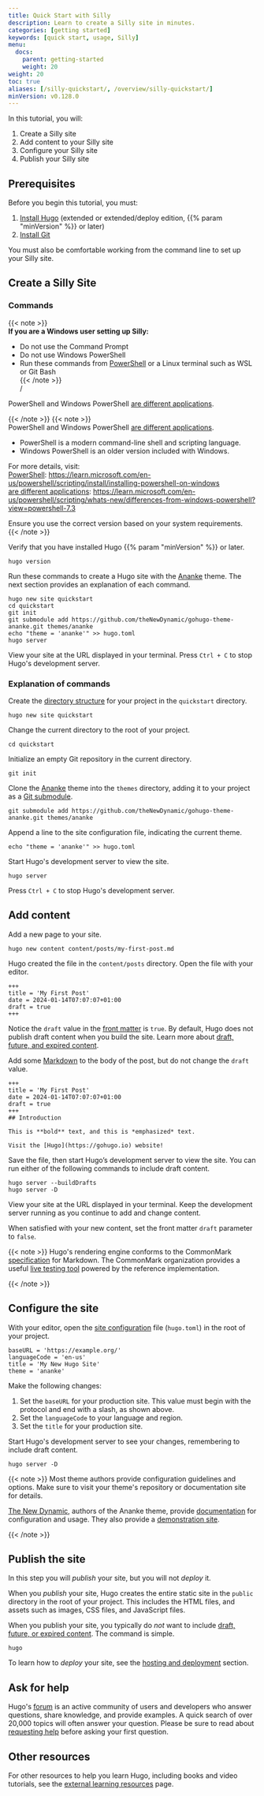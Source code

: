 ```yaml
---
title: Quick Start with Silly
description: Learn to create a Silly site in minutes.
categories: [getting started]
keywords: [quick start, usage, Silly]
menu:
  docs:
    parent: getting-started
    weight: 20
weight: 20
toc: true
aliases: [/silly-quickstart/, /overview/silly-quickstart/]
minVersion: v0.128.0
---
```


In this tutorial, you will:  

1. Create a Silly site  
1. Add content to your Silly site  
1. Configure your Silly site  
1. Publish your Silly site  

## Prerequisites  

Before you begin this tutorial, you must:  

1. [Install Hugo] (extended or extended/deploy edition, {{% param "minVersion" %}} or later)  
1. [Install Git]  

You must also be comfortable working from the command line to set up your Silly site.  

## Create a Silly Site  
### Commands  

{{< note >}}  
**If you are a Windows user setting up Silly:**  

- Do not use the Command Prompt  
- Do not use Windows PowerShell  
- Run these commands from [PowerShell] or a Linux terminal such as WSL or Git Bash  
{{< /note >}}  
/


PowerShell and Windows PowerShell [are different applications].

[PowerShell]: https://learn.microsoft.com/en-us/powershell/scripting/install/installing-powershell-on-windows
[are different applications]: https://learn.microsoft.com/en-us/powershell/scripting/whats-new/differences-from-windows-powershell?view=powershell-7.3
{{< /note >}}
{{< note >}}  
PowerShell and Windows PowerShell [are different applications].  

- PowerShell is a modern command-line shell and scripting language.  
- Windows PowerShell is an older version included with Windows.  

For more details, visit:  
[PowerShell]: https://learn.microsoft.com/en-us/powershell/scripting/install/installing-powershell-on-windows  
[are different applications]: https://learn.microsoft.com/en-us/powershell/scripting/whats-new/differences-from-windows-powershell?view=powershell-7.3  

Ensure you use the correct version based on your system requirements.  
{{< /note >}}  

Verify that you have installed Hugo {{% param "minVersion" %}} or later.

```text
hugo version
```

Run these commands to create a Hugo site with the [Ananke] theme. The next section provides an explanation of each command.

```text
hugo new site quickstart
cd quickstart
git init
git submodule add https://github.com/theNewDynamic/gohugo-theme-ananke.git themes/ananke
echo "theme = 'ananke'" >> hugo.toml
hugo server
```

View your site at the URL displayed in your terminal. Press `Ctrl + C` to stop Hugo's development server.

### Explanation of commands

Create the [directory structure] for your project in the `quickstart` directory.

```text
hugo new site quickstart
```

Change the current directory to the root of your project.

```text
cd quickstart
```

Initialize an empty Git repository in the current directory.

```text
git init
```

Clone the [Ananke] theme into the `themes` directory, adding it to your project as a [Git submodule].

```text
git submodule add https://github.com/theNewDynamic/gohugo-theme-ananke.git themes/ananke
```

Append a line to the site configuration file, indicating the current theme.

```text
echo "theme = 'ananke'" >> hugo.toml
```

Start Hugo's development server to view the site.

```text
hugo server
```

Press `Ctrl + C` to stop Hugo's development server.

## Add content

Add a new page to your site.

```text
hugo new content content/posts/my-first-post.md
```

Hugo created the file in the `content/posts` directory. Open the file with your editor.

```text
+++
title = 'My First Post'
date = 2024-01-14T07:07:07+01:00
draft = true
+++
```

Notice the `draft` value in the [front matter] is `true`. By default, Hugo does not publish draft content when you build the site. Learn more about [draft, future, and expired content].

Add some [Markdown] to the body of the post, but do not change the `draft` value.

[markdown]: https://commonmark.org/help/

```text
+++
title = 'My First Post'
date = 2024-01-14T07:07:07+01:00
draft = true
+++
## Introduction

This is **bold** text, and this is *emphasized* text.

Visit the [Hugo](https://gohugo.io) website!
```

Save the file, then start Hugo’s development server to view the site. You can run either of the following commands to include draft content.

```text
hugo server --buildDrafts
hugo server -D
```

View your site at the URL displayed in your terminal. Keep the development server running as you continue to add and change content.

When satisfied with your new content, set the front matter `draft` parameter to `false`.

{{< note >}}
Hugo's rendering engine conforms to the CommonMark [specification] for Markdown. The CommonMark organization provides a useful [live testing tool] powered by the reference implementation.

[live testing tool]: https://spec.commonmark.org/dingus/
[specification]: https://spec.commonmark.org/
{{< /note >}}

## Configure the site

With your editor, open the [site configuration] file (`hugo.toml`) in the root of your project.

```text
baseURL = 'https://example.org/'
languageCode = 'en-us'
title = 'My New Hugo Site'
theme = 'ananke'
```

Make the following changes:

1. Set the `baseURL` for your production site. This value must begin with the protocol and end with a slash, as shown above.
1. Set the `languageCode` to your language and region.
1. Set the `title` for your production site.

Start Hugo's development server to see your changes, remembering to include draft content.

```text
hugo server -D
```

{{< note >}}
Most theme authors provide configuration guidelines and options. Make sure to visit your theme's repository or documentation site for details.

[The New Dynamic], authors of the Ananke theme, provide [documentation] for configuration and usage. They also provide a [demonstration site].

[demonstration site]: https://gohugo-ananke-theme-demo.netlify.app/
[documentation]: https://github.com/theNewDynamic/gohugo-theme-ananke#readme
[The New Dynamic]: https://www.thenewdynamic.com/
{{< /note >}}

## Publish the site

In this step you will _publish_ your site, but you will not _deploy_ it.

When you _publish_ your site, Hugo creates the entire static site in the `public` directory in the root of your project. This includes the HTML files, and assets such as images, CSS files, and JavaScript files.

When you publish your site, you typically do _not_ want to include [draft, future, or expired content]. The command is simple.

```text
hugo
```

To learn how to _deploy_ your site, see the [hosting and deployment] section.

## Ask for help

Hugo's [forum] is an active community of users and developers who answer questions, share knowledge, and provide examples. A quick search of over 20,000 topics will often answer your question. Please be sure to read about [requesting help] before asking your first question.

## Other resources

For other resources to help you learn Hugo, including books and video tutorials, see the [external learning resources](/getting-started/external-learning-resources/) page.

[Ananke]: https://github.com/theNewDynamic/gohugo-theme-ananke
[directory structure]: /getting-started/directory-structure/
[draft, future, and expired content]: /getting-started/usage/#draft-future-and-expired-content
[draft, future, or expired content]: /getting-started/usage/#draft-future-and-expired-content
[external learning resources]:/getting-started/external-learning-resources/
[forum]: https://discourse.gohugo.io/
[forum]: https://discourse.gohugo.io/
[front matter]: /content-management/front-matter/
[Git submodule]: https://git-scm.com/book/en/v2/Git-Tools-Submodules
[hosting and deployment]: /hosting-and-deployment/
[Install Git]: https://git-scm.com/book/en/v2/Getting-Started-Installing-Git
[Install Hugo]: /installation/
[Requesting Help]: https://discourse.gohugo.io/t/requesting-help/9132
[Requesting Help]: https://discourse.gohugo.io/t/requesting-help/9132
[site configuration]: /getting-started/configuration
